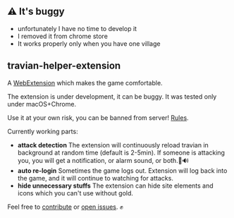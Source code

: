 ## ⚠️ It's buggy
- unfortunately I have no time to develop it
- I removed it from chrome store
- It works properly only when you have one village

## travian-helper-extension
A [WebExtension](https://developer.mozilla.org/en-US/Add-ons/WebExtensions) which makes the game comfortable.

The extension is under development, it can be buggy. It was tested only under macOS+Chrome.

Use it at your own risk, you can be banned from server! [Rules](http://t4.answers.travian.com/?aid=103#bot).

Currently working parts:
- **attack detection** The extension will continuously reload travian in background at random time (default is 2-5min). If someone is attacking you, you will get a notification, or alarm sound, or both.🚨🔊
- **auto re-login** Sometimes the game logs out. Extension will log back into the game, and it will continue to watching for attacks.
- **hide unnecessary stuffs** The extension can hide site elements and icons which you can't use without gold.

Feel free to [contribute](https://github.com/munkacsimark/travian-helper-extension/blob/master/CONTRIBUTING.md) or [open issues](https://github.com/munkacsimark/travian-helper-extension/issues). ✊
